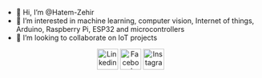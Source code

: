 - 👋 Hi, I’m @Hatem-Zehir
- 👀 I’m interested in machine learning, computer vision, Internet of things, Arduino, Raspberry Pi, ESP32 and microcontrollers
- 🤝 I’m looking to collaborate on IoT projects

<p align="center">
<a href="https://www.linkedin.com/in/hatem-zehir/"><img src="https://img.shields.io/badge/LinkedIn-0077B5?style=for-the-badge&logo=linkedin&logoColor=white" alt="Linkedin" style="width:42px;height:42px;"></a>
<a href="https://www.facebook.com/hatem.zehir/"><img src="https://img.shields.io/badge/Facebook-1877F2?style=for-the-badge&logo=facebook&logoColor=white" alt="Facebook" style="width:42px;height:42px;"></a>
<a href="https://www.instagram.com/hatem.username/"><img src="https://img.shields.io/badge/Instagram-E4405F?style=for-the-badge&logo=instagram&logoColor=white" alt="Instagram" style="width:42px;height:42px;"></a>
</p>

<!---
Hatem-Zehir/Hatem-Zehir is a ✨ special ✨ repository because its `README.md` (this file) appears on your GitHub profile.
You can click the Preview link to take a look at your changes.
--->

